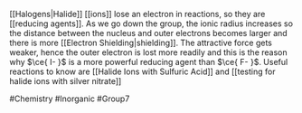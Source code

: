 [[Halogens|Halide]] [[ions]] lose an electron in reactions, so they are [[reducing agents]]. As we go down the group, the ionic radius increases so the distance between the nucleus and outer electrons becomes larger and there is more [[Electron Shielding|shielding]]. The attractive force gets weaker, hence the outer electron is lost more readily and this is the reason why $\ce{ I- }$ is a more powerful reducing agent than $\ce{ F- }$. Useful reactions to know are [[Halide Ions with Sulfuric Acid]] and [[testing for halide ions with silver nitrate]]

#Chemistry #Inorganic #Group7 